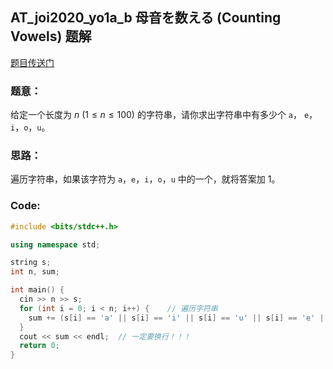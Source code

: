 ## AT_joi2020_yo1a_b 母音を数える (Counting Vowels) 题解

[题目传送门](https://www.luogu.com.cn/problem/AT_joi2020_yo1a_b)

### 题意：

给定一个长度为 $n\ (1 \leq n \leq 100)$ 的字符串，请你求出字符串中有多少个 ```a```，	```e```，```i```，```o```，```u```。

### 思路：

遍历字符串，如果该字符为 ```a```，```e```，```i```，```o```，```u``` 中的一个，就将答案加 $1$。

### Code:

```cpp
#include <bits/stdc++.h>

using namespace std;

string s;
int n, sum;

int main() {
  cin >> n >> s;
  for (int i = 0; i < n; i++) {    // 遍历字符串
    sum += (s[i] == 'a' || s[i] == 'i' || s[i] == 'u' || s[i] == 'e' || s[i] == 'o' ? 1 : 0);  // 三目运算符，等价于 if 语句，不过容易出错，个人感觉 if 语句更好用
  }
  cout << sum << endl;  // 一定要换行！！！
  return 0;
}

```
